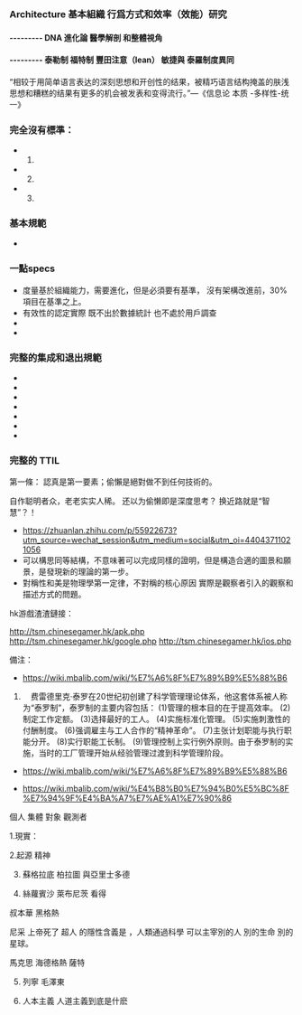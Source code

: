 ### Architecture 基本組織 行爲方式和效率（效能）研究
####  ---------    DNA 進化論 醫學解剖 和整體視角
####  --------- 泰勒制  福特制 豐田注意（lean） 敏捷與 泰羅制度異同 

“相较于用简单语言表达的深刻思想和开创性的结果，被精巧语言结构掩盖的肤浅思想和糟糕的结果有更多的机会被发表和变得流行。”—《信息论 本质 -多样性-统一》

### 完全沒有標準：
   +  1. 
   +  2. 
   +  3. 

### 基本規範

 +  
 
 
 
###  一點specs
  +  度量基於組織能力，需要進化，但是必須要有基準， 沒有架構改進前，30%項目在基準之上。
  +  有效性的認定實際 既不出於數據統計 也不處於用戶調查
  +  
  + 
  

### 完整的集成和退出規範
 + 
 +  
 +  
 +  
 + 
 + 
 + 
 
 
    
 ### 完整的 TTIL




  第一條： 認真是第一要素；偷懶是絕對做不到任何技術的。
  
  自作聪明者众，老老实实人稀。 还以为偷懒即是深度思考？ 换近路就是“智慧”？！

+ https://zhuanlan.zhihu.com/p/55922673?utm_source=wechat_session&utm_medium=social&utm_oi=44043711021056
+ 可以構思同等結構，不意味著可以完成同樣的證明，但是構造合適的圖景和願景，是發現新的理論的第一步。
+ 對稱性和美是物理學第一定律，不對稱的核心原因 實際是觀察者引入的觀察和描述方式的問題。

hk游戲渣渣鏈接：

http://tsm.chinesegamer.hk/apk.php
http://tsm.chinesegamer.hk/google.php
http://tsm.chinesegamer.hk/ios.php

備注：

 + https://wiki.mbalib.com/wiki/%E7%A6%8F%E7%89%B9%E5%88%B6
1. 　费雷德里克·泰罗在20世纪初创建了科学管理理论体系，他这套体系被人称为“泰罗制”，泰罗制的主要内容包括：
   (1)管理的根本目的在于提高效率。
   (2)制定工作定额。
   (3)选择最好的工人。
   (4)实施标准化管理。
   (5)实施刺激性的付酬制度。
   (6)强调雇主与工人合作的“精神革命”。
   (7)主张计划职能与执行职能分开。
   (8)实行职能工长制。
   (9)管理控制上实行例外原则。由于泰罗制的实施，当时的工厂管理开始从经验管理过渡到科学管理阶段。
   
 + https://wiki.mbalib.com/wiki/%E7%A6%8F%E7%89%B9%E5%88%B6
 
 + https://wiki.mbalib.com/wiki/%E4%B8%B0%E7%94%B0%E5%BC%8F%E7%94%9F%E4%BA%A7%E7%AE%A1%E7%90%86  
 
 個人 集體 對象  觀測者  
 
 1.現實：
 
 2.起源 精神
 
 3. 蘇格拉底  柏拉圖 與亞里士多德
 
 4. 絲蘿賓沙 萊布尼茨 看得 
 
 叔本華  黑格熱 
 
 尼采  上帝死了 超人  的隱性含義是 ，人類通過科學 可以主宰別的人 別的生命  別的星球。
 
 
  馬克思  海德格熱  薩特 
 
 5.  列寧 毛澤東 
 
 6. 人本主義 人道主義到底是什麽